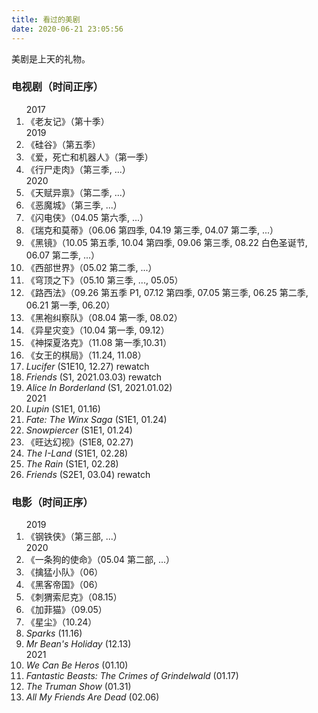 ```yaml
---
title: 看过的美剧
date: 2020-06-21 23:05:56
---
```


美剧是上天的礼物。


<h3>电视剧<sd>（时间正序）</sd></h3>
<ol>
    <sd-time>2017</sd-time>
    <li>《老友记》<sd>（第十季）</sd></li>
    <sd-time>2019</sd-time>
    <li>《硅谷》<sd>（第五季）</sd></li>
    <li>《爱，死亡和机器人》<sd>（第一季）</sd></li>
    <li>《行尸走肉》<sd>（第三季, ...）</sd></li>
    <sd-time>2020</sd-time>
    <li>《天赋异禀》<sd>（第二季, ...）</sd></li>
    <li>《恶魔城》<sd>（第三季, ...）</sd></li>
    <li>《闪电侠》<sd>（04.05 第六季, ...）</sd></li>
    <li>《瑞克和莫蒂》<sd>（06.06 第四季, 04.19 第三季, 04.07 第二季, ...）</sd></li>
    <li>《黑镜》<sd>（10.05 第五季, 10.04 第四季, 09.06 第三季, 08.22 白色圣诞节, 06.07 第二季, ...）</sd></li>
    <li>《西部世界》<sd>（05.02 第二季, ...）</sd></li>
    <li>《穹顶之下》<sd>（05.10 第三季, ..., 05.05）</sd></li>
    <li>《路西法》<sd>（09.26 第五季 P1, 07.12 第四季, 07.05 第三季, 06.25 第二季, 06.21 第一季, 06.20）</sd></li>
    <li>《黑袍纠察队》<sd>（08.04 第一季, 08.02）</sd></li>
    <li>《异星灾变》<sd>（10.04 第一季, 09.12）</sd></li>
    <li>《神探夏洛克》<sd>（11.08 第一季,10.31）</sd></li>
    <li>《女王的棋局》<sd>（11.24, 11.08）</sd></li>
    <li><i>Lucifer</i> <sd>(S1E10, 12.27)</sd> <sd>rewatch</sd></li>
    <li><i>Friends</i> <sd>(S1, 2021.03.03)</sd> <sd>rewatch</sd></li>
    <li><i>Alice In Borderland</i> <sd>(S1, 2021.01.02)</sd></li>
    <sd-time>2021</sd-time>
    <li><i>Lupin</i> <sd>(S1E1, 01.16)</sd></li>
    <li><i>Fate: The Winx Saga</i> <sd>(S1E1, 01.24)</sd></li>
    <li><i>Snowpiercer</i> <sd>(S1E1, 01.24)</sd></li>
    <li>《旺达幻视》<sd>(S1E8, 02.27)</sd></li>
    <li><i>The I-Land</i> <sd>(S1E1, 02.28)</sd></li>
    <li><i>The Rain</i> <sd>(S1E1, 02.28)</sd></li>
    <li><i>Friends</i> <sd>(S2E1, 03.04)</sd> <sd>rewatch</sd></li>

</ol>


<h3>电影<sd>（时间正序）</sd></h3>
<ol>
    <sd-time>2019</sd-time>
    <li>《钢铁侠》<sd>（第三部, ...）</sd></li>
    <sd-time>2020</sd-time>
    <li>《一条狗的使命》<sd>（05.04 第二部, ...）</sd></li>
    <li>《擒猛小队》<sd>（06）</sd></li>
    <li>《黑客帝国》<sd>（06）</sd></li>
    <li>《刺猬索尼克》<sd>（08.15）</sd></li>
    <li>《加菲猫》<sd>（09.05）</sd></li>
    <li>《星尘》<sd>（10.24）</sd></li>
    <li><i>Sparks</i> <sd>(11.16)</sd></li>
    <li><i>Mr Bean's Holiday</i> <sd>(12.13)</sd></li>
    <sd-time>2021</sd-time>
    <li><i>We Can Be Heros</i> <sd>(01.10)</sd></li>
    <li><i>Fantastic Beasts: The Crimes of Grindelwald</i> <sd>(01.17)</sd></li>
    <li><i>The Truman Show</i> <sd>(01.31)</sd></li>
    <li><i>All My Friends Are Dead</i> <sd>(02.06)</sd></li>
</ol>

